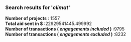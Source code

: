 ### Search results for '_climat_'<br />
  __Number of projects__ : 1557<br />
__Total aid sent in $__ :22929541445.499992<br />
__Number of transactions ( *engagements included* )__ :9795<br />
__Number of transactions ( *engagements excluded* )__ :8232<br />
